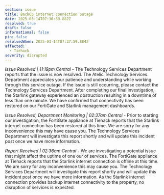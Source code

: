 ```yaml
---
section: issue
title: Backup internet connection outage
date: 2025-03-14T07:36:59.882Z
resolved: true
draft: false
informational: false
pin: false
resolvedWhen: 2025-03-14T07:37:59.884Z
affected:
  - Tiehack
severity: disrupted
---
```

*Issue Resolved | 11:19pm Central* - The Technology Services Department reports that the issue is now resolved. The Atelic Technology Services Department appreciates your patience and understanding while working through this service outage. If the issue is still occurring, please contact the Technology Services Department. After completing our final investigation, the Starlink gateway experienced an obstruction resulting in a downtime of less than one minute. We have confirmed that connectivity has been restored on our FortiGate and Starlink management dashboards.

*Issue Resolved, Department Monitoring | 02:37am Central* - Prior to starting our investigation, the FortiGate appliance at Tiehack reports that the Starlink internet connection has been restored at this time. We are sorry for any inconvenience this may have cause you. The Technology Services Department will investigate this report shortly and will update this incident post once we have more information.

*Report Received | 02:36am Central* - We are investigating a potential issue that might affect the uptime of one our of services. The FortiGate appliance at Tiehack reports that the Starlink internet connection is offline at this time. We are sorry for any inconvenience this may cause you. The Technology Services Department will investigate this report shortly and will update this incident post once we have more information. As the Starlink internet  connection provides backup internet connectivity to the property, no disruption of services is expected.